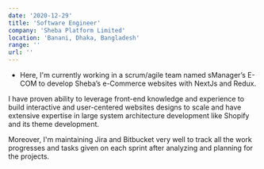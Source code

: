 ```yaml
---
date: '2020-12-29'
title: 'Software Engineer'
company: 'Sheba Platform Limited'
location: 'Banani, Dhaka, Bangladesh'
range: ''
url: ''
---
```


- Here, I'm currently working in a scrum/agile team named sManager’s E-COM
to develop Sheba’s e-Commerce websites with NextJs and Redux.

I have proven ability to leverage front-end knowledge and experience to
build interactive and user-centered websites designs to scale and have extensive expertise in large system architecture development like
Shopify and its theme development.

Moreover, I'm maintaining Jira and Bitbucket very well to track all the work
progresses and tasks given on each sprint after analyzing and planning for the projects.
